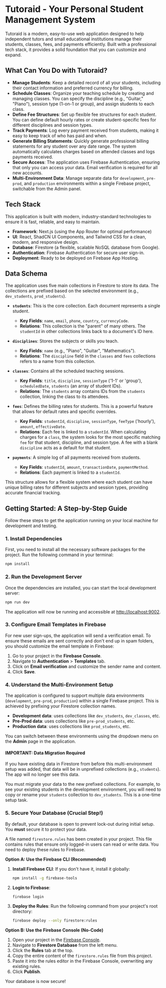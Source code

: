 
# Tutoraid - Your Personal Student Management System

Tutoraid is a modern, easy-to-use web application designed to help independent tutors and small educational institutions manage their students, classes, fees, and payments efficiently. Built with a professional tech stack, it provides a solid foundation that you can customize and expand.

## What Can You Do with Tutoraid?

- **Manage Students**: Keep a detailed record of all your students, including their contact information and preferred currency for billing.
- **Schedule Classes**: Organize your teaching schedule by creating and managing classes. You can specify the discipline (e.g., "Guitar," "Piano"), session type (1-on-1 or group), and assign students to each class.
- **Define Fee Structures**: Set up flexible fee structures for each student. You can define default hourly rates or create student-specific fees for different disciplines and session types.
- **Track Payments**: Log every payment received from students, making it easy to keep track of who has paid and when.
- **Generate Billing Statements**: Quickly generate professional billing statements for any student over any date range. The system automatically calculates charges based on attended classes and logs payments received.
- **Secure Access**: The application uses Firebase Authentication, ensuring that only you can access your data. Email verification is required for all new accounts.
- **Multi-Environment Data**: Manage separate data for `development`, `pre-prod`, and `production` environments within a single Firebase project, switchable from the Admin panel.

## Tech Stack

This application is built with modern, industry-standard technologies to ensure it is fast, reliable, and easy to maintain.

- **Framework**: Next.js (using the App Router for optimal performance)
- **UI**: React, ShadCN UI Components, and Tailwind CSS for a clean, modern, and responsive design.
- **Database**: Firestore (a flexible, scalable NoSQL database from Google).
- **Authentication**: Firebase Authentication for secure user sign-in.
- **Deployment**: Ready to be deployed on Firebase App Hosting.

## Data Schema

The application uses five main collections in Firestore to store its data. The collections are prefixed based on the selected environment (e.g., `dev_students`, `prod_students`).

- **`students`**: This is the core collection. Each document represents a single student.
  - **Key Fields**: `name`, `email`, `phone`, `country`, `currencyCode`.
  - **Relations**: This collection is the "parent" of many others. The `studentId` in other collections links back to a document's ID here.

- **`disciplines`**: Stores the subjects or skills you teach.
  - **Key Fields**: `name` (e.g., "Piano", "Guitar", "Mathematics").
  - **Relations**: The `discipline` field in the `classes` and `fees` collections refers to a name from this collection.

- **`classes`**: Contains all the scheduled teaching sessions.
  - **Key Fields**: `title`, `discipline`, `sessionType` ('1-1' or 'group'), `scheduledDate`, `students` (an array of student IDs).
  - **Relations**: The `students` array contains IDs from the `students` collection, linking the class to its attendees.

- **`fees`**: Defines the billing rates for students. This is a powerful feature that allows for default rates and specific overrides.
  - **Key Fields**: `studentId`, `discipline`, `sessionType`, `feeType` ('hourly'), `amount`, `effectiveDate`.
  - **Relations**: Each fee is linked to a `studentId`. When calculating charges for a `class`, the system looks for the most specific matching `fee` for that student, discipline, and session type. A fee with a blank `discipline` acts as a default for that student.

- **`payments`**: A simple log of all payments received from students.
  - **Key Fields**: `studentId`, `amount`, `transactionDate`, `paymentMethod`.
  - **Relations**: Each payment is linked to a `studentId`.

This structure allows for a flexible system where each student can have unique billing rates for different subjects and session types, providing accurate financial tracking.

## Getting Started: A Step-by-Step Guide

Follow these steps to get the application running on your local machine for development and testing.

### 1. Install Dependencies

First, you need to install all the necessary software packages for the project. Run the following command in your terminal:

```bash
npm install
```

### 2. Run the Development Server

Once the dependencies are installed, you can start the local development server:

```bash
npm run dev
```

The application will now be running and accessible at [http://localhost:9002](http://localhost:9002).

### 3. Configure Email Templates in Firebase

For new user sign-ups, the application will send a verification email. To ensure these emails are sent correctly and don't end up in spam folders, you should customize the email template in Firebase:
1.  Go to your project in the **Firebase Console**.
2.  Navigate to **Authentication** > **Templates** tab.
3.  Click on **Email verification** and customize the sender name and content.
4.  Click **Save**.

### 4. Understand the Multi-Environment Setup

The application is configured to support multiple data environments (`development`, `pre-prod`, `production`) within a single Firebase project. This is achieved by prefixing your Firestore collection names.
-   **Development data**: uses collections like `dev_students`, `dev_classes`, etc.
-   **Pre-Prod data**: uses collections like `pre-prod_students`, etc.
-   **Production data**: uses collections like `prod_students`, etc.

You can switch between these environments using the dropdown menu on the **Admin** page in the application.

#### **IMPORTANT: Data Migration Required**
If you have existing data in Firestore from before this multi-environment setup was added, that data will be in unprefixed collections (e.g., `students`). The app will no longer see this data.

You must migrate your data to the new prefixed collections. For example, to see your existing students in the development environment, you will need to copy or rename your `students` collection to `dev_students`. This is a one-time setup task.

### 5. Secure Your Database (Crucial Step!)

By default, your database is open to prevent lock-out during initial setup. You **must** secure it to protect your data.

A file named `firestore.rules` has been created in your project. This file contains rules that ensure only logged-in users can read or write data. You need to deploy these rules to Firebase.

**Option A: Use the Firebase CLI (Recommended)**

1.  **Install Firebase CLI**: If you don't have it, install it globally:
    ```bash
    npm install -g firebase-tools
    ```
2.  **Login to Firebase**:
    ```bash
    firebase login
    ```
3.  **Deploy the Rules**: Run the following command from your project's root directory:
    ```bash
    firebase deploy --only firestore:rules
    ```

**Option B: Use the Firebase Console (No-Code)**

1.  Open your project in the [Firebase Console](https://console.firebase.google.com/).
2.  Navigate to **Firestore Database** from the left menu.
3.  Click the **Rules** tab at the top.
4.  Copy the entire content of the `firestore.rules` file from this project.
5.  Paste it into the rules editor in the Firebase Console, overwriting any existing rules.
6.  Click **Publish**.

Your database is now secure!
